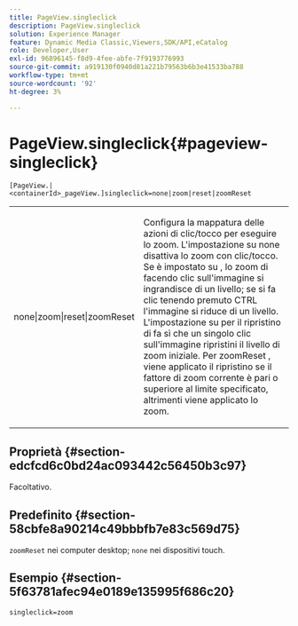 ```yaml
---
title: PageView.singleclick
description: PageView.singleclick
solution: Experience Manager
feature: Dynamic Media Classic,Viewers,SDK/API,eCatalog
role: Developer,User
exl-id: 96896145-f8d9-4fee-abfe-7f9193776993
source-git-commit: a919130f0940d81a221b79563b6b3e41533ba788
workflow-type: tm+mt
source-wordcount: '92'
ht-degree: 3%

---
```


# PageView.singleclick{#pageview-singleclick}

`[PageView.|<containerId>_pageView.]singleclick=none|zoom|reset|zoomReset`

<table id="table_5654736F216D4ABC9FC783F83E0BBA03"> 
 <tbody> 
  <tr> 
   <td colname="col1"> <p> <span class="codeph"> none|zoom|reset|zoomReset </span> </p> </td> 
   <td colname="col2"> <p> Configura la mappatura delle azioni di clic/tocco per eseguire lo zoom. L'impostazione su <span class="codeph"> none </span> disattiva lo zoom con clic/tocco. Se è impostato su <span class="codeph">, lo zoom di </span> facendo clic sull'immagine si ingrandisce di un livello; se si fa clic tenendo premuto CTRL l'immagine si riduce di un livello. L'impostazione su <span class="codeph"> per il ripristino di </span> fa sì che un singolo clic sull'immagine ripristini il livello di zoom iniziale. Per <span class="codeph"> zoomReset </span>, viene applicato il ripristino se il fattore di zoom corrente è pari o superiore al limite specificato, altrimenti viene applicato lo zoom. </p> </td> 
  </tr> 
 </tbody> 
</table>

## Proprietà {#section-edcfcd6c0bd24ac093442c56450b3c97}

Facoltativo.

## Predefinito {#section-58cbfe8a90214c49bbbfb7e83c569d75}

`zoomReset` nei computer desktop; `none` nei dispositivi touch.

## Esempio {#section-5f63781afec94e0189e135995f686c20}

`singleclick=zoom`
